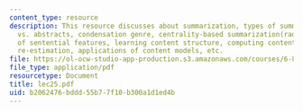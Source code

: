 ```yaml
---
content_type: resource
description: This resource discusses about summarization, types of summaries, extracts
  vs. abstracts, condensation genre, centrality-based summarization(radev), combination
  of sentential features, learning content structure, computing content model, Viterbi
  re-estimation, applications of content models, etc.
file: https://ol-ocw-studio-app-production.s3.amazonaws.com/courses/6-864-advanced-natural-language-processing-fall-2005/b2062476bddd55b77f10b300a1d1ed4b_lec25.pdf
file_type: application/pdf
resourcetype: Document
title: lec25.pdf
uid: b2062476-bddd-55b7-7f10-b300a1d1ed4b
---
```

